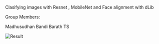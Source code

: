 Clasifying images with Resnet , MobileNet and Face alignment with dLib

Group Members:

Madhusudhan Bandi
Barath TS


![Result](https://user-images.githubusercontent.com/68057947/90505124-bc00a600-e16f-11ea-85c7-272b09aa2c4d.JPG)
